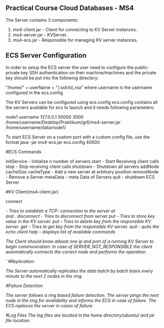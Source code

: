## Practical Course Cloud Databases - MS4

The Server contains 3 components:

1) ms4-client.jar -  Client for connecting to KV Server instances.
2) ms4-server.jar -  KVServer.
3) ms4-ecs.jar - Responsible for managing KV server instances.

## ECS Server Configuration

In order to setup the ECS server the user need to configure the public-private key SSH authentication on their machine/machines
and the private key should be put into the following directory:

"/home/" + userName + "/.ssh/id_rsa" where username is the username configured in the ecs.config


The KV Servers can be configured using ecs.config 
ecs.config contains all the servers available for ecs to launch and it needs following parameters: 


node1 username 127.0.0.1 50000 3000 /home/username/Desktop/Praktikum/gr6/ms4-server.jar /home/username/data/node1/
<node unique name> <ssh username> <ip> <ipport> <adminPort> <jar location> <server storage location>

To start ECS Server on a custom port with a custom config file, use the format
java -jar ms4-ecs.jar ecs.config 40000

#ECS Commands

initService <number of nodes> <Cache Size> <Cache Strategy> - Initialize n number of servers
start - Start Receiving client calls
stop - Stop receiving client calls
shutdown - Shutdown all servers
addNode cacheSize cacheType - Add a new server at arbitrary position
removeNode - Remove a Server
metaData -  meta Data of Servers
quit - shutdown ECS Server

#KV Client(ms4-client.jar)

connect <address> <port> - Tries to establish a TCP- connection to the server at <address> and <port>.
disconnect - Tries to disconnect from server
put <key> <data> - Tries to store key value in the  KV server.
put <key> - Tries to delete key from the responsible KV server.
get <key> - Tries to get key from the responsible KV server.
quit - quits the echo client
help - displays list of available commands

The Client should know atleast one ip and port of a running KV Server to begin communication:
In case of SERVER_NOT_RESPONSIBLE the client automatically connects the correct node and performs the operation.

'
#Replication:

The Server automatically replicates the data batch by batch basis every minute to the next 2 nodes in the ring.

#Failure Detection

The server follows a ring based failure detection. The server pings the next node in the ring for availability and 
informs the ECS in case of failure. The ECS replaces the server in cases of failure.

#Log Files
The log files are located in the home directory(ubuntu) and jar file location. 